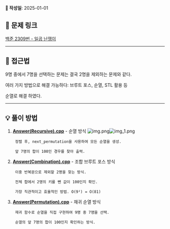 **📅 작성일**: 2025-01-01

## 🔗 문제 링크
[백준 2309번 - 일곱 난쟁이](https://www.acmicpc.net/problem/2309)

---

## 🤔 접근법
9명 중에서 7명을 선택하는 문제는 결국 2명을 제외하는 문제와 같다.

여러 가지 방법으로 해결 가능하다: 브루트 포스, 순열, STL 활용 등

순열로 해결 하였다.

---

## 💡 풀이 방법

1. **[Answer(Recursive).cpp](./Answer(Recursive).cpp)** - 순열 방식
![img.png](img.png)![img_1.png](img_1.png)
   
        정렬 후, next_permutation을 사용하여 모든 순열을 생성.

        앞 7명의 합이 100인 경우를 찾아 출력.

2. **[Answer(Combination).cpp](./Answer(Combination).cpp)** - 조합 브루트 포스 방식

        이중 반복문으로 제외할 2명을 찾는 방식.

        전체 합에서 2명의 키를 뺀 값이 100인지 확인.

        가장 직관적이고 효율적인 방법. O(9²) = O(81)

3. **[Answer(Permutation).cpp](./Answer(Permutation).cpp)** - 재귀 순열 방식

        재귀 함수로 순열을 직접 구현하여 9명 중 7명을 선택.

        순열의 앞 7명의 합이 100인지 확인하는 방식.

